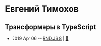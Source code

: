 # Евгений Тимохов

## Трансформеры в TypeScript
- 2019 Apr 06 -- [RND.JS 8](https://www.youtube.com/watch?v=8PItIHFdvrE)  | [:notebook:](https://docs.google.com/presentation/d/1krTXv17p1_BSoT4DTjTheps2pyJIQXHnxIms1xeaYS4/edit)  
